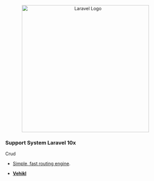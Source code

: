 <p align="center"><a href="https://laravel.com" target="_blank"><img src="https://raw.githubusercontent.com/laravel/art/master/logo-lockup/5%20SVG/2%20CMYK/1%20Full%20Color/laravel-logolockup-cmyk-red.svg" width="400" alt="Laravel Logo"></a></p>

### Support System Laravel 10x

Crud

- [Simple, fast routing engine](https://laravel.com/docs/routing).

- **[Vehikl](https://vehikl.com/)**

